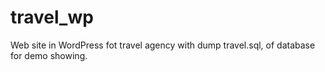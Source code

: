 travel_wp
=========

Web site in WordPress fot travel agency with dump travel.sql, of database for demo showing.
